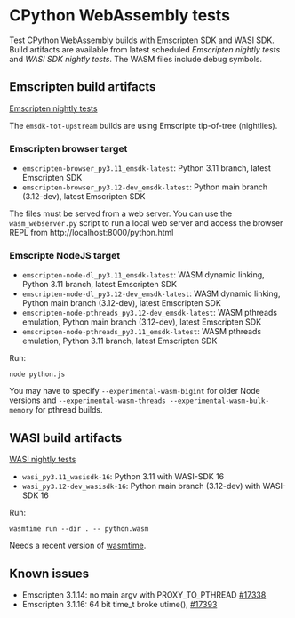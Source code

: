 # CPython WebAssembly tests

Test CPython WebAssembly builds with Emscripten SDK and WASI SDK. Build
artifacts are available from latest scheduled *Emscripten nightly tests* and
*WASI SDK nightly tests*. The WASM files include debug symbols.


## Emscripten build artifacts

[Emscripten nightly tests](https://github.com/tiran/cpython-wasm-test/actions/workflows/emsdk.yml?query=event%3Aschedule)

The `emsdk-tot-upstream` builds are using Emscripte tip-of-tree (nightlies).

### Emscripten browser target

- `emscripten-browser_py3.11_emsdk-latest`: Python 3.11 branch, latest Emscripten SDK
- `emscripten-browser_py3.12-dev_emsdk-latest`: Python main branch (3.12-dev), latest Emscripten SDK

The files must be served from a web server. You can use the
`wasm_webserver.py` script to run a local web server and
access the browser REPL from http://localhost:8000/python.html

### Emscripte NodeJS target

- `emscripten-node-dl_py3.11_emsdk-latest`: WASM dynamic linking, Python
  3.11 branch, latest Emscripten SDK
- `emscripten-node-dl_py3.12-dev_emsdk-latest`: WASM dynamic linking, Python
  main branch (3.12-dev), latest Emscripten SDK
- `emscripten-node-pthreads_py3.12-dev_emsdk-latest`: WASM pthreads emulation,
  Python main branch (3.12-dev), latest Emscripten SDK
- `emscripten-node-pthreads_py3.11_emsdk-latest`: WASM pthreads emulation,
  Python 3.11 branch, latest Emscripten SDK

Run:

```shell
node python.js
```

You may have to specify `--experimental-wasm-bigint` for older Node versions and
`--experimental-wasm-threads --experimental-wasm-bulk-memory` for pthread builds.


## WASI build artifacts

[WASI nightly tests](https://github.com/tiran/cpython-wasm-test/actions/workflows/wasi.yml?query=event%3Aschedule)

- `wasi_py3.11_wasisdk-16`: Python 3.11 with WASI-SDK 16
- `wasi_py3.12-dev_wasisdk-16`: Python main branch (3.12-dev) with WASI-SDK 16

Run:

```shell
wasmtime run --dir . -- python.wasm
```

Needs a recent version of [wasmtime](https://wasmtime.dev/).


## Known issues

- Emscripten 3.1.14: no main argv with PROXY_TO_PTHREAD [#17338](https://github.com/emscripten-core/emscripten/issues/17338)
- Emscripten 3.1.16: 64 bit time_t broke utime(), [#17393](https://github.com/emscripten-core/emscripten/issues/17393)
